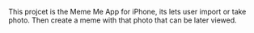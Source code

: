 This projcet is the Meme Me App for iPhone, its lets user import or take photo. Then create a meme with that photo that can be
later viewed. 
